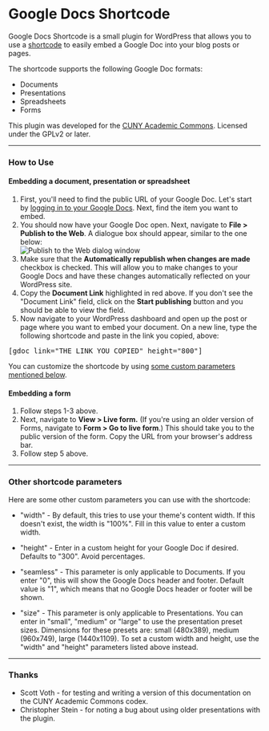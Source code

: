 # Google Docs Shortcode #

Google Docs Shortcode is a small plugin for WordPress that allows you to use a [shortcode](https://codex.wordpress.org/Shortcode) to easily embed a Google Doc into your blog posts or pages.

The shortcode supports the following Google Doc formats:
* Documents
* Presentations
* Spreadsheets
* Forms

This plugin was developed for the [CUNY Academic Commons](http://commons.gc.cuny.edu).  Licensed under the GPLv2 or later.

***

### How to Use

#### Embedding a document, presentation or spreadsheet
1. First, you'll need to find the public URL of your Google Doc. Let's start by [logging in to your Google Docs](https://docs.google.com). Next, find the item you want to embed.
2. You should now have your Google Doc open.  Next, navigate to **File > Publish to the Web**. A dialogue box should appear, similar to the one below:  
![Publish to the Web dialog window](http://codex.commons.gc.cuny.edu/files/2012/08/googledocs.jpg)  
3. Make sure that the **Automatically republish when changes are made** checkbox is checked. This will allow you to make changes to your Google Docs and have these changes automatically reflected on your WordPress site.
4. Copy the **Document Link** highlighted in red above.  If you don't see the "Document Link" field, click on the **Start publishing** button and you should be able to view the field.
5. Now navigate to your WordPress dashboard and open up the post or page where you want to embed your document. On a new line, type the following shortcode and paste in the link you copied, above:

  <pre>[gdoc link="THE LINK YOU COPIED" height="800"]</pre>
    
You can customize the shortcode by using [some custom parameters mentioned below](#other-shortcode-parameters).

#### Embedding a form
1. Follow steps 1-3 above.
2. Next, navigate to **View > Live form.** (If you're using an older version of Forms, navigate to **Form > Go to live form**.)  This should take you to the public version of the form.  Copy the URL from your browser's address bar.
3. Follow step 5 above.

***

### Other shortcode parameters

Here are some other custom parameters you can use with the shortcode:

* "width" - By default, this tries to use your theme's content width. If this doesn't exist, the width is "100%". Fill in this value to enter a custom width.

* "height" - Enter in a custom height for your Google Doc if desired. Defaults to "300". Avoid percentages.

* "seamless" - This parameter is only applicable to Documents. If you enter "0", this will show the Google Docs header and footer.  Default value is "1", which means that no Google Docs header or footer will be shown.

* "size" - This parameter is only applicable to Presentations.  You can enter in "small", "medium" or "large" to use the presentation preset sizes. Dimensions for these presets are: small (480x389), medium (960x749), large (1440x1109). To set a custom width and height, use the "width" and "height" parameters listed above instead.

***

### Thanks

* Scott Voth - for testing and writing a version of this documentation on the CUNY Academic Commons codex.
* Christopher Stein - for noting a bug about using older presentations with the plugin.